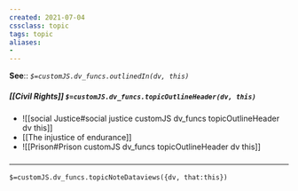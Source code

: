 ```yaml
---
created: 2021-07-04
cssclass: topic
tags: topic
aliases:
- 
---
```


**See**:: 
*`$=customJS.dv_funcs.outlinedIn(dv, this)`*

##### [[Civil Rights]] `$=customJS.dv_funcs.topicOutlineHeader(dv, this)`
- ![[social Justice#social justice customJS dv_funcs topicOutlineHeader dv this]]
- [[The injustice of endurance]]	
- ![[Prison#Prison customJS dv_funcs topicOutlineHeader dv this]]
### <hr class="dataviews"/>

`$=customJS.dv_funcs.topicNoteDataviews({dv, that:this})`